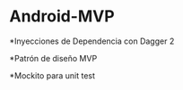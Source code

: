 # Android-MVP

*Inyecciones de Dependencia con Dagger 2

*Patrón de diseño MVP

*Mockito para unit test
